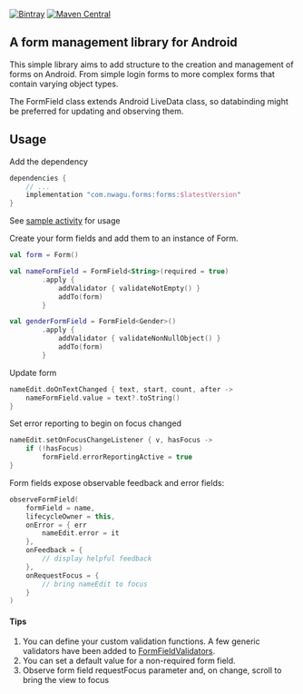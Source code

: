[![Bintray](https://img.shields.io/badge/dynamic/json.svg?label=latest&query=name&style=plastic-square&url=https%3A%2F%2Fapi.bintray.com%2Fpackages%2Fnwagu%2FForms%2Fcom.nwagu.forms%2Fversions%2F_latest)](https://bintray.com/nwagu/Forms/com.nwagu.forms)
[![Maven Central](https://img.shields.io/maven-central/v/com.nwagu.forms/forms)](https://repo1.maven.org/maven2/com/nwagu/forms/forms)

## A form management library for Android

This simple library aims to add structure to the creation and management of forms on Android.
From simple login forms to more complex forms that contain varying object types.

The FormField class extends Android LiveData class, so databinding might be preferred for updating and observing them.

## Usage

Add the dependency

```groovy
dependencies {
    // ...
    implementation "com.nwagu.forms:forms:$latestVersion"
}
```

See [sample activity](sample/src/main/java/com/example/forms/MainActivity.kt) for usage

Create your form fields and add them to an instance of Form.

```kotlin
val form = Form()

val nameFormField = FormField<String>(required = true)
        .apply {
            addValidator { validateNotEmpty() }
            addTo(form)
        }

val genderFormField = FormField<Gender>()
        .apply {
            addValidator { validateNonNullObject() }
            addTo(form)
        }
```

Update form
```kotlin
nameEdit.doOnTextChanged { text, start, count, after ->
    nameFormField.value = text?.toString()
}
```

Set error reporting to begin on focus changed
```kotlin
nameEdit.setOnFocusChangeListener { v, hasFocus ->
    if (!hasFocus)
        formField.errorReportingActive = true
}
```

Form fields expose observable feedback and error fields:
```kotlin
observeFormField(
    formField = name,
    lifecycleOwner = this,
    onError = { err
        nameEdit.error = it
    },
    onFeedback = {
        // display helpful feedback
    },
    onRequestFocus = {
        // bring nameEdit to focus
    }
)
```

#### Tips
1. You can define your custom validation functions. A few generic validators have been added to [FormFieldValidators](forms/src/main/java/com/nwagu/forms/FormFieldValidators.kt).
2. You can set a default value for a non-required form field.
3. Observe form field requestFocus parameter and, on change, scroll to bring the view to focus